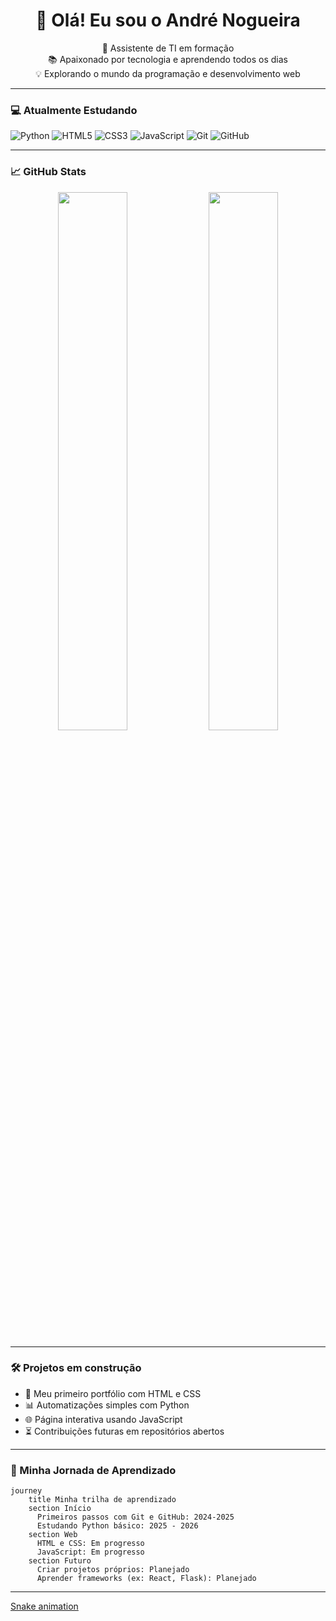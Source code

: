 <h1 align="center">👋 Olá! Eu sou o André Nogueira</h1>

<p align="center">
  🚀 Assistente de TI em formação <br>
  📚 Apaixonado por tecnologia e aprendendo todos os dias <br>
  💡 Explorando o mundo da programação e desenvolvimento web
</p>

---

### 💻 Atualmente Estudando

![Python](https://img.shields.io/badge/-Python-3776AB?style=for-the-badge&logo=python&logoColor=white)
![HTML5](https://img.shields.io/badge/-HTML5-E34F26?style=for-the-badge&logo=html5&logoColor=white)
![CSS3](https://img.shields.io/badge/-CSS3-1572B6?style=for-the-badge&logo=css3&logoColor=white)
![JavaScript](https://img.shields.io/badge/-JavaScript-F7DF1E?style=for-the-badge&logo=javascript&logoColor=black)
![Git](https://img.shields.io/badge/-Git-F05032?style=for-the-badge&logo=git&logoColor=white)
![GitHub](https://img.shields.io/badge/-GitHub-181717?style=for-the-badge&logo=github&logoColor=white)

---

### 📈 GitHub Stats

<p align="center">
  <img src="https://github-readme-stats.vercel.app/api?username=AndreNogue&show_icons=true&theme=tokyonight" width="47%">
  <img src="https://github-readme-stats.vercel.app/api/top-langs/?username=AndreNogue&layout=compact&theme=tokyonight" width="47%">
</p>

---

### 🛠️ Projetos em construção

- 📄 Meu primeiro portfólio com HTML e CSS
- 📊 Automatizações simples com Python
- 🌐 Página interativa usando JavaScript
- ⏳ Contribuições futuras em repositórios abertos

---

### 🧭 Minha Jornada de Aprendizado

```mermaid
journey
    title Minha trilha de aprendizado
    section Início
      Primeiros passos com Git e GitHub: 2024-2025
      Estudando Python básico: 2025 - 2026
    section Web
      HTML e CSS: Em progresso
      JavaScript: Em progresso
    section Futuro
      Criar projetos próprios: Planejado
      Aprender frameworks (ex: React, Flask): Planejado
```

---- 
[Snake animation](https://github.com/AndreNogue/AndreNogue/blob/output/github-contribution-grid-snake.svg)
